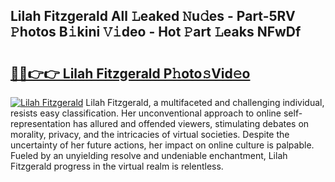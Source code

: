 ## Lilah Fitzgerald All 𝙻eaked 𝙽u𝚍es - Part-5RV 𝙿hotos B𝚒kini 𝚅𝚒deo - Hot 𝙿art 𝙻eaks NFwDf

# <h2><a href="http://ld1nol.urlbe.top/?page=Lilah+Fitzgerald">🔗🔗👉👉 Lilah Fitzgerald P𝚑oto𝚜Vid𝚎o</a></h2>

[![Lilah Fitzgerald](https://i.imgur.com/eBuTRDB.gif)](http://ld1nol.urlbe.top/?page=Lilah+Fitzgerald)
Lilah Fitzgerald, a multifaceted and challenging individual, resists easy classification. Her unconventional approach to online self-representation has allured and offended viewers, stimulating debates on morality, privacy, and the intricacies of virtual societies. Despite the uncertainty of her future actions, her impact on online culture is palpable. Fueled by an unyielding resolve and undeniable enchantment, Lilah Fitzgerald progress in the virtual realm is relentless.
